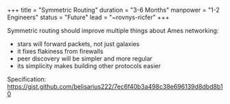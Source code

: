 +++
title = "Symmetric Routing"
duration = "3-6 Months"
manpower = "1-2 Engineers"
status = "Future"
lead = "~rovnys-ricfer"
+++

Symmetric routing should improve multiple things about Ames networking:
- stars will forward packets, not just galaxies
- it fixes flakiness from firewalls
- peer discovery will be simpler and more regular
- its simplicity makes building other protocols easier

Specification: 
https://gist.github.com/belisarius222/7ec6f40b3a498c38e696139d8dbd8b10
